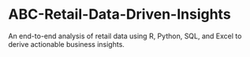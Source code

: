# ABC-Retail-Data-Driven-Insights
An end-to-end analysis of retail data using R, Python, SQL, and Excel to derive actionable business insights.

